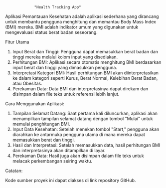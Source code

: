                  "Health Tracking App"
Aplikasi Pemantauan Kesehatan adalah aplikasi sederhana yang dirancang untuk membantu pengguna menghitung dan memantau Body Mass Index (BMI) mereka. BMI adalah indikator umum yang digunakan untuk mengevaluasi status berat badan seseorang.

Fitur Utama

1. Input Berat dan Tinggi: Pengguna dapat memasukkan berat badan dan tinggi mereka melalui kolom input yang disediakan.
2. Perhitungan BMI: Aplikasi secara otomatis menghitung BMI berdasarkan input berat dan tinggi yang dimasukkan pengguna.
3. Interpretasi Kategori BMI: Hasil perhitungan BMI akan diinterpretasikan ke dalam kategori seperti Kurus, Berat Normal, Kelebihan Berat Badan, atau Obesitas.
4. Perekaman Data: Data BMI dan interpretasinya dapat direkam dan disimpan dalam file teks untuk referensi lebih lanjut.

Cara Menggunakan Aplikasi:

1. Tampilan Selamat Datang: Saat pertama kali diluncurkan, aplikasi akan menampilkan tampilan selamat datang dengan tombol "Mulai" untuk memulai penghitungan BMI.
2. Input Data Kesehatan: Setelah menekan tombol "Start," pengguna akan diarahkan ke antarmuka pengguna utama di mana mereka dapat memasukkan berat dan tinggi.
3. Hasil dan Interpretasi: Setelah memasukkan data, hasil perhitungan BMI dan interpretasinya akan ditampilkan di layar.
4. Perekaman Data: Hasil juga akan disimpan dalam file teks untuk melacak perkembangan seiring waktu.

Catatan:

Kode sumber proyek ini dapat diakses di link repository GitHub.